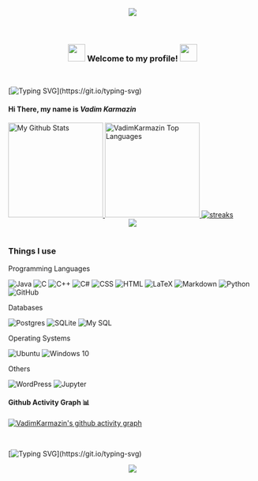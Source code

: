 <div align="center">
  <img src="https://media.tenor.com/S9eR8qfGtlYAAAAd/nero.gif">
</div>

</br>
</br>

<h3 align="center">
<img src="https://media.tenor.com/cX26OGHFnkwAAAAj/amaterasu.gif" width="35">
  Welcome to my profile!
<img src="https://media.tenor.com/cX26OGHFnkwAAAAj/amaterasu.gif" width="35">
  
</h3>

</br>

[![Typing SVG](https://readme-typing-svg.demolab.com?font=Fira+Code&pause=500&color=55185c&width=435&lines=Hello%2C+everyone%2C+except+Leoneed!;I'm+a+Cyber+Security+student;I+love+C+and+C%2B%2B!;I+love+C%2B%2B!;and+I+love+python+too...)](https://git.io/typing-svg)

  
#### Hi There, my name is <b><i>Vadim Karmazin</i></b>

<a href="https://github.com/anuraghazra/github-readme-stats">
<img alt="My Github Stats" src="https://github-readme-stats.vercel.app/api?username=VadimKarmazin&count_private=true&show_icons=true&theme=midnight-purple&hide_border=true&custom_title=Stats" height="192px"/>
</a>
  
<a href="https://github.com/anuraghazra/github-readme-stats">
<img alt="VadimKarmazin Top Languages" src="https://github-readme-stats.vercel.app/api/top-langs/?username=VadimKarmazin&langs_count=8&layout=compact&theme=midnight-purple&hide_border=true" height="192px"/>
</a>


<a href="http://github-readme-streak-stats.herokuapp.com">
<img alt="streaks" src="http://github-readme-streak-stats.herokuapp.com?user=VadimKarmazin&count_private=true&theme=midnight-purple&hide_border=true&bg_color=#FFFAFA&title_color=#FFFAFA&icon_color=#FFFAFA">
</a>

<div align ="center">
<img src="https://media.tenor.com/VKR6LazrCHIAAAAC/discord-banner.gif"> 
</div>

</br>

<h3>Things I use</h3>
<div>
<p>Programming Languages</p>
<img alt="Java" src="https://img.shields.io/badge/java-%23ED8B00.svg?style=for-the-badge&logo=java&logoColor=white" />
<img alt="C" src="https://img.shields.io/badge/c-%2300599C.svg?style=for-the-badge&logo=c&logoColor=white" />
<img alt="C++" src="https://img.shields.io/badge/c++-%2300599C.svg?style=for-the-badge&logo=c%2B%2B&logoColor=white" />
<img alt="C#" src="https://img.shields.io/badge/c%23-%23239120.svg?style=for-the-badge&logo=c-sharp&logoColor=white" />
<img alt="CSS" src="https://img.shields.io/badge/css3-%231572B6.svg?style=for-the-badge&logo=css3&logoColor=white" />
<img alt="HTML" src="https://img.shields.io/badge/html5-%23E34F26.svg?style=for-the-badge&logo=html5&logoColor=white" />
<img alt="LaTeX" src="https://img.shields.io/badge/latex-%23008080.svg?style=for-the-badge&logo=latex&logoColor=white" />
<img alt="Markdown" src="https://img.shields.io/badge/markdown-%23000000.svg?style=for-the-badge&logo=markdown&logoColor=white" />
<img alt="Python" src="https://img.shields.io/badge/python-3670A0?style=for-the-badge&logo=python&logoColor=ffdd54" />
<img alt="GitHub" src="https://img.shields.io/badge/github%20-%23121011.svg?&style=for-the-badge&logo=github&logoColor=white"/>

<p>Databases</p>
<img alt="Postgres" src ="https://img.shields.io/badge/postgres-%23316192.svg?&style=for-the-badge&logo=postgresql&logoColor=white"/>
<img alt="SQLite" src ="https://img.shields.io/badge/sqlite-%2307405e.svg?&style=for-the-badge&logo=sqlite&logoColor=white"/>
<img alt="My SQL" src="https://img.shields.io/badge/mysql-%2300f.svg?style=for-the-badge&logo=mysql&logoColor=white" />
  
<p>Operating Systems</p>
<img alt="Ubuntu" src="https://img.shields.io/badge/Ubuntu-E95420?style=for-the-badge&logo=ubuntu&logoColor=white" />
<img alt="Windows 10" src="https://img.shields.io/badge/Windows-0078D6?style=for-the-badge&logo=windows&logoColor=white" />
  
<p>Others</p>
<img alt="WordPress" src="https://img.shields.io/badge/WordPress%20-%23117AC9.svg?&style=for-the-badge&logo=WordPress&logoColor=white"/>
<img alt="Jupyter" src="https://img.shields.io/badge/Jupyter%20-%23F37626.svg?&style=for-the-badge&logo=Jupyter&logoColor=white" />
</div>
   

 

#### Github Activity Graph 📊

[![VadimKarmazin's github activity graph](https://github-readme-activity-graph.cyclic.app/graph?username=VadimKarmazin&bg_color=0A0C10&line=55185c&area=true&hide_border=false&radius=25)](https://github.com/ashutosh00710/github-readme-activity-graph)

</br>

[![Typing SVG](https://readme-typing-svg.demolab.com?font=Fira+Code&pause=500&color=55185c&width=435&lines=Thank+You!;See+You+Again!;Bye+Bye!;Are+u+still+reading?)](https://git.io/typing-svg)

<div align="center">
<img src="https://media.tenor.com/JgP7ehMv-TEAAAAC/beautiful-purple-nature.gif">
</div>
